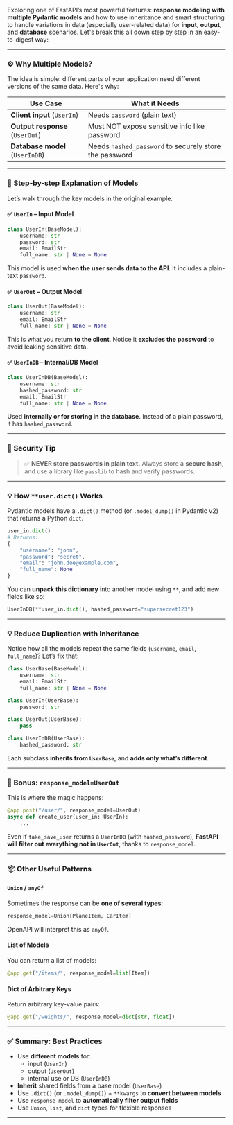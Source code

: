 Exploring one of FastAPI’s most powerful features: **response modeling with multiple Pydantic models** and how to use inheritance and smart structuring to handle variations in data (especially user-related data) for **input**, **output**, and **database** scenarios. Let's break this all down step by step in an easy-to-digest way:

---

### ⚙️ Why Multiple Models?

The idea is simple: different parts of your application need different versions of the same data. Here's why:

| Use Case     | What it Needs                                   |
|--------------|-------------------------------------------------|
| **Client input** (`UserIn`) | Needs `password` (plain text)                         |
| **Output response** (`UserOut`) | Must NOT expose sensitive info like password         |
| **Database model** (`UserInDB`) | Needs `hashed_password` to securely store the password |

---

### 🧱 Step-by-step Explanation of Models

Let’s walk through the key models in the original example.

#### ✅ `UserIn` – Input Model

```python
class UserIn(BaseModel):
    username: str
    password: str
    email: EmailStr
    full_name: str | None = None
```

This model is used **when the user sends data to the API**. It includes a plain-text `password`.

#### ✅ `UserOut` – Output Model

```python
class UserOut(BaseModel):
    username: str
    email: EmailStr
    full_name: str | None = None
```

This is what you return **to the client**. Notice it **excludes the password** to avoid leaking sensitive data.

#### ✅ `UserInDB` – Internal/DB Model

```python
class UserInDB(BaseModel):
    username: str
    hashed_password: str
    email: EmailStr
    full_name: str | None = None
```

Used **internally or for storing in the database**. Instead of a plain password, it has `hashed_password`.

---

### 🔐 Security Tip

> ✅ **NEVER store passwords in plain text.**
Always store a **secure hash**, and use a library like `passlib` to hash and verify passwords.

---

### 💡 How `**user.dict()` Works

Pydantic models have a `.dict()` method (or `.model_dump()` in Pydantic v2) that returns a Python `dict`.

```python
user_in.dict()
# Returns:
{
    "username": "john",
    "password": "secret",
    "email": "john.doe@example.com",
    "full_name": None
}
```

You can **unpack this dictionary** into another model using `**`, and add new fields like so:

```python
UserInDB(**user_in.dict(), hashed_password="supersecret123")
```

---

### 💡 Reduce Duplication with Inheritance

Notice how all the models repeat the same fields (`username`, `email`, `full_name`)? Let’s fix that:

```python
class UserBase(BaseModel):
    username: str
    email: EmailStr
    full_name: str | None = None

class UserIn(UserBase):
    password: str

class UserOut(UserBase):
    pass

class UserInDB(UserBase):
    hashed_password: str
```

Each subclass **inherits from `UserBase`**, and **adds only what’s different**.

---

### 🧪 Bonus: `response_model=UserOut`

This is where the magic happens:

```python
@app.post("/user/", response_model=UserOut)
async def create_user(user_in: UserIn):
    ...
```

Even if `fake_save_user` returns a `UserInDB` (with `hashed_password`), **FastAPI will filter out everything not in `UserOut`**, thanks to `response_model`.

---

### 📦 Other Useful Patterns

#### `Union` / `anyOf`

Sometimes the response can be **one of several types**:

```python
response_model=Union[PlaneItem, CarItem]
```

OpenAPI will interpret this as `anyOf`.

#### List of Models

You can return a list of models:

```python
@app.get("/items/", response_model=list[Item])
```

#### Dict of Arbitrary Keys

Return arbitrary key-value pairs:

```python
@app.get("/weights/", response_model=dict[str, float])
```

---

### ✅ Summary: Best Practices

- Use **different models** for:
  - input (`UserIn`)
  - output (`UserOut`)
  - internal use or DB (`UserInDB`)
- **Inherit** shared fields from a base model (`UserBase`)
- Use `.dict()` (or `.model_dump()`) + `**kwargs` to **convert between models**
- Use `response_model` to **automatically filter output fields**
- Use `Union`, `list`, and `dict` types for flexible responses

---

